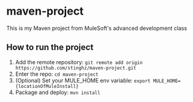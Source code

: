 # maven-project
This is my Maven project from MuleSoft's advanced development class
## How to run the project
1. Add the remote repository: `git remote add origin https://github.com/stinghz/maven-project.git`
2. Enter the repo: `cd maven-project`
3. (Optional) Set your MULE_HOME env variable: `export MULE_HOME={locationOfMuleInstall}` 
4. Package and deploy: `mvn install`
